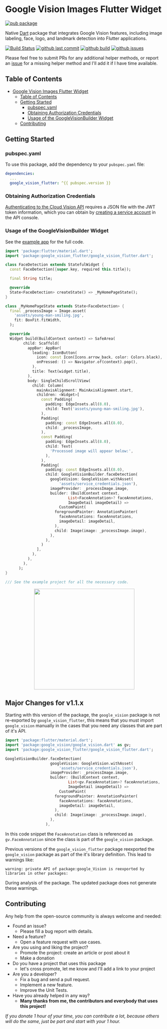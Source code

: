 # Google Vision Images Flutter Widget

[![pub package](https://img.shields.io/pub/v/google_vision_flutter.svg)](https://pub.dartlang.org/packages/google_vision_flutter)

Native [Dart](https://dart.dev/) package that integrates Google Vision features, including image labeling, face, logo, and landmark detection into Flutter applications.

[![Build Status](https://github.com/faithoflifedev/google_vision/workflows/Dart/badge.svg)](https://github.com/faithoflifedev/google_vision/actions) [![github last commit](https://shields.io/github/last-commit/faithoflifedev/google_vision)](https://shields.io/github/last-commit/faithoflifedev/google_vision) [![github build](https://img.shields.io/github/actions/workflow/status/faithoflifedev/google_vision_workspace/flutter.yaml?branch=main)](https://shields.io/github/workflow/status/faithoflifedev/google_vision/Dart) [![github issues](https://shields.io/github/issues/faithoflifedev/google_vision)](https://shields.io/github/issues/faithoflifedev/google_vision)

Please feel free to submit PRs for any additional helper methods, or report an [issue](https://github.com/faithoflifedev/google_vision/issues) for a missing helper method and I'll add it if I have time available.

## Table of Contents

- [Google Vision Images Flutter Widget](#google-vision-images-flutter-widget)
  - [Table of Contents](#table-of-contents)
  - [Getting Started](#getting-started)
    - [pubspec.yaml](#pubspecyaml)
    - [Obtaining Authorization Credentials](#obtaining-authorization-credentials)
    - [Usage of the GoogleVisionBuilder Widget](#usage-of-the-googlevisionbuilder-widget)
  - [Contributing](#contributing)

## Getting Started

### pubspec.yaml

To use this package, add the dependency to your `pubspec.yaml` file:

```yaml
dependencies:
  ...
  google_vision_flutter: ^{{ pubspec.version }}
```


### Obtaining Authorization Credentials

[Authenticating to the Cloud Vision API](https://cloud.google.com/vision/product-search/docs/auth) requires a JSON file with the JWT token information, which you can obtain by [creating a service account](https://cloud.google.com/iam/docs/creating-managing-service-accounts#creating_a_service_account) in the API console.

### Usage of the GoogleVisionBuilder Widget

See the [example app](https://github.com/faithoflifedev/google_vision_workspace/tree/main/packages/google_vision_flutter/example) for the full code.

```dart
import 'package:flutter/material.dart';
import 'package:google_vision_flutter/google_vision_flutter.dart';

class FaceDetection extends StatefulWidget {
  const FaceDetection({super.key, required this.title});

  final String title;

  @override
  State<FaceDetection> createState() => _MyHomePageState();
}

class _MyHomePageState extends State<FaceDetection> {
  final _processImage = Image.asset(
    'assets/young-man-smiling.jpg',
    fit: BoxFit.fitWidth,
  );

  @override
  Widget build(BuildContext context) => SafeArea(
        child: Scaffold(
          appBar: AppBar(
            leading: IconButton(
              icon: const Icon(Icons.arrow_back, color: Colors.black),
              onPressed: () => Navigator.of(context).pop(),
            ),
            title: Text(widget.title),
          ),
          body: SingleChildScrollView(
            child: Column(
              mainAxisAlignment: MainAxisAlignment.start,
              children: <Widget>[
                const Padding(
                  padding: EdgeInsets.all(8.0),
                  child: Text('assets/young-man-smiling.jpg'),
                ),
                Padding(
                  padding: const EdgeInsets.all(8.0),
                  child: _processImage,
                ),
                const Padding(
                  padding: EdgeInsets.all(8.0),
                  child: Text(
                    'Processed image will appear below:',
                  ),
                ),
                Padding(
                  padding: const EdgeInsets.all(8.0),
                  child: GoogleVisionBuilder.faceDetection(
                    googleVision: GoogleVision.withAsset(
                        'assets/service_credentials.json'),
                    imageProvider: _processImage.image,
                    builder: (BuildContext context,
                            List<FaceAnnotation>? faceAnnotations,
                            ImageDetail imageDetail) =>
                        CustomPaint(
                      foregroundPainter: AnnotationPainter(
                        faceAnnotations: faceAnnotations,
                        imageDetail: imageDetail,
                      ),
                      child: Image(image: _processImage.image),
                    ),
                  ),
                )
              ],
            ),
          ),
        ),
      );
}

/// See the example project for all the necessary code.

```

<center><img src="https://github.com/faithoflifedev/google_vision_workspace/blob/main/packages/google_vision_flutter/screenshot/face_detection.png?raw=true&amp;v1" width="320"></center>

## Major Changes for v1.1.x

Starting with this version of the package, the `google_vision` package is not re-exported by `google_vision_flutter`, this means that you must import `google_vision` manually in the cases that you need any classes that are part of it's API.

```dart
import 'package:flutter/material.dart';
import 'package:google_vision/google_vision.dart' as gv;
import 'package:google_vision_flutter/google_vision_flutter.dart';

GoogleVisionBuilder.faceDetection(
                    googleVision: GoogleVision.withAsset(
                        'assets/service_credentials.json'),
                    imageProvider: _processImage.image,
                    builder: (BuildContext context,
                            List<gv.FaceAnnotation>? faceAnnotations,
                            ImageDetail imageDetail) =>
                        CustomPaint(
                      foregroundPainter: AnnotationPainter(
                        faceAnnotations: faceAnnotations,
                        imageDetail: imageDetail,
                      ),
                      child: Image(image: _processImage.image),
                    ),
                  ),
```

In this code snippet the `FaceAnnotation` class is referenced as `gv.FaceAnnotation` since the class is part of the `google_vision` package.

Previous versions of the `google_vision_flutter` package reexported the `google_vision` package as part of the it's library definition.  This lead to warnings like:

```text
warning: private API of package:google_Vision is reexported by libraries in other packages:
```

During analysis of the package.  The updated package does not generate these warnings.

## Contributing

Any help from the open-source community is always welcome and needed:
- Found an issue?
    - Please fill a bug report with details.
- Need a feature?
    - Open a feature request with use cases.
- Are you using and liking the project?
    - Promote the project: create an article or post about it
    - Make a donation
- Do you have a project that uses this package
    - let's cross promote, let me know and I'll add a link to your project
- Are you a developer?
    - Fix a bug and send a pull request.
    - Implement a new feature.
    - Improve the Unit Tests.
- Have you already helped in any way?
    - **Many thanks from me, the contributors and everybody that uses this project!**

*If you donate 1 hour of your time, you can contribute a lot, because others will do the same, just be part and start with your 1 hour.*